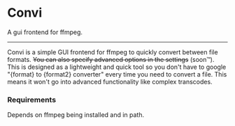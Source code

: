 # Convi
A gui frontend for ffmpeg.

---
Convi is a simple GUI frontend for ffmpeg to quickly convert between file formats.  ~~You can also specify advanced options in the settings~~ (soon™).  This is designed as a lightweight and quick tool so you don't have to google "{format} to {format2} converter" every time you need to convert a file.  This means it won't go into advanced functionality like complex transcodes.

### Requirements
Depends on ffmpeg being installed and in path.